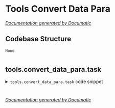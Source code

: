 # Tools Convert Data Para

[_Documentation generated by Documatic_](https://www.documatic.com)

<!---Documatic-section-Codebase Structure-start--->
## Codebase Structure

<!---Documatic-block-system_architecture-start--->
```mermaid
None
```
<!---Documatic-block-system_architecture-end--->

# #
<!---Documatic-section-Codebase Structure-end--->

<!---Documatic-section-tools.convert_data_para.task-start--->
## tools.convert_data_para.task

<!---Documatic-section-task-start--->
<!---Documatic-block-tools.convert_data_para.task-start--->
<details>
	<summary><code>tools.convert_data_para.task</code> code snippet</summary>

```python
def task(idx):
    img_info = imgrec.read_idx(idx)
    (header, img) = mx.recordio.unpack_img(img_info)
    label = int(header.label)
    filename = '{}/{}_{}.jpg'.format(label, label, idx)
    ret = '{} {}\n'.format(filename, label)
    cv2.imwrite('{}/images/{}'.format(save_path, filename), img)
    return ret
```
</details>
<!---Documatic-block-tools.convert_data_para.task-end--->
<!---Documatic-section-task-end--->

# #
<!---Documatic-section-tools.convert_data_para.task-end--->

[_Documentation generated by Documatic_](https://www.documatic.com)